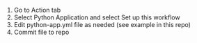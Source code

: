 1. Go to Action tab
2. Select Python Application and select Set up this workflow
3. Edit python-app.yml file as needed (see example in this repo)
4. Commit file to repo